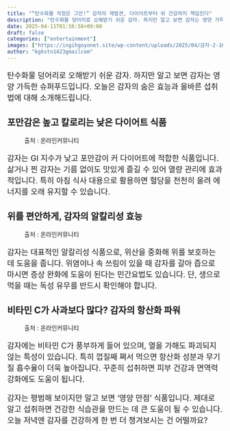 ```yaml
---
title: "“탄수화물 걱정은 그만!” 감자의 재발견, 다이어트부터 위 건강까지 책임진다"
description: "탄수화물 덩어리로 오해받기 쉬운 감자. 하지만 알고 보면 감자는 영양 가득한 슈퍼푸드입니다. 오늘은 감자의 숨은 효능과 올바른 섭취법에 대해 소개해드립니다."
date: 2025-04-11T01:56:58+09:00
draft: false
categories: ["entertainment"]
images: ["https://ingihgoyonet.site/wp-content/uploads/2025/04/감자-2-1024x683.jpg", "https://ingihgoyonet.site/wp-content/uploads/2025/04/감자효능-1024x717.jpg", "https://ingihgoyonet.site/wp-content/uploads/2025/04/감자요리-768x1024.jpg"]
author: "kgkstn1423gmailcom"
---
```


<p style="font-size:18px">탄수화물 덩어리로 오해받기 쉬운 감자. 하지만 알고 보면 감자는 영양 가득한 슈퍼푸드입니다. 오늘은 감자의 숨은 효능과 올바른 섭취법에 대해 소개해드립니다.</p> <h2 >포만감은 높고 칼로리는 낮은 다이어트 식품</h2> <figure ><img src="https://ingihgoyonet.site/wp-content/uploads/2025/04/감자-2-1024x683.jpg" alt="" /><figcaption >출처 : 온라인커뮤니티</figcaption></figure> <p style="font-size:18px">감자는 GI 지수가 낮고 포만감이 커 다이어트에 적합한 식품입니다. 삶거나 찐 감자는 기름 없이도 맛있게 즐길 수 있어 열량 관리에 효과적입니다. 특히 아침 식사 대용으로 활용하면 혈당을 천천히 올려 에너지를 오래 유지할 수 있습니다.</p> <h2 >위를 편안하게, 감자의 알칼리성 효능</h2> <figure ><img src="https://ingihgoyonet.site/wp-content/uploads/2025/04/감자효능-1024x717.jpg" alt="" style="aspect-ratio:16/9;object-fit:cover"/><figcaption >출처 : 온라인커뮤니티</figcaption></figure> <p style="font-size:18px">감자는 대표적인 알칼리성 식품으로, 위산을 중화해 위를 보호하는 데 도움을 줍니다. 위염이나 속 쓰림이 있을 때 감자를 갈아 즙으로 마시면 증상 완화에 도움이 된다는 민간요법도 있습니다. 단, 생으로 먹을 때는 독성 유무를 반드시 확인해야 합니다.</p> <h2 >비타민 C가 사과보다 많다? 감자의 항산화 파워</h2> <figure ><img src="https://ingihgoyonet.site/wp-content/uploads/2025/04/감자요리-768x1024.jpg" alt="" style="aspect-ratio:16/9;object-fit:cover"/><figcaption >출처 : 온라인커뮤니티</figcaption></figure> <p style="font-size:18px">감자에는 비타민 C가 풍부하게 들어 있으며, 열을 가해도 파괴되지 않는 특성이 있습니다. 특히 껍질째 쪄서 먹으면 항산화 성분과 무기질 흡수율이 더욱 높아집니다. 꾸준히 섭취하면 피부 건강과 면역력 강화에도 도움이 됩니다.</p> <p style="font-size:18px">감자는 평범해 보이지만 알고 보면 ‘영양 만점’ 식품입니다. 제대로 알고 섭취하면 건강한 식습관을 만드는 데 큰 도움이 될 수 있습니다. 오늘 저녁엔 감자를 건강하게 한 번 더 챙겨보시는 건 어떨까요?</p>